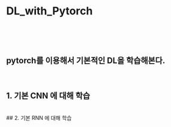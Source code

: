 # DL_with_Pytorch
<br><br><br>

## pytorch를 이용해서 기본적인 DL을 학습해본다.
<br>

## 1. 기본 CNN 에 대해 학습
<br>
## 2. 기본 RNN 에 대해 학습
